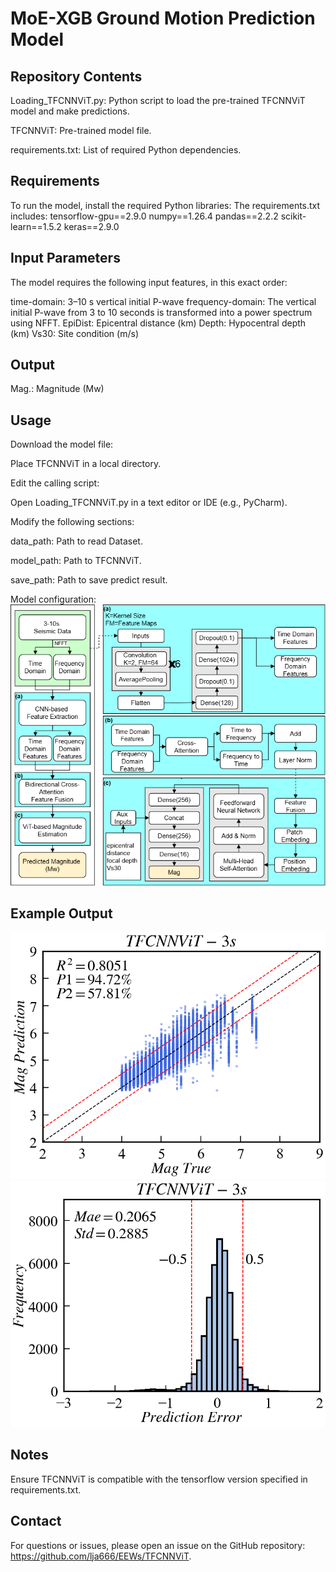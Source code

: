 MoE-XGB Ground Motion Prediction Model
===

Repository Contents
---
Loading_TFCNNViT.py: Python script to load the pre-trained TFCNNViT model and make predictions.

TFCNNViT: Pre-trained model file.

requirements.txt: List of required Python dependencies.

Requirements
----
To run the model, install the required Python libraries:
The requirements.txt includes:
tensorflow-gpu==2.9.0
numpy==1.26.4
pandas==2.2.2
scikit-learn==1.5.2
keras==2.9.0

Input Parameters
-----
The model requires the following input features, in this exact order:

time-domain: 3–10 s vertical initial P-wave
frequency-domain: The vertical initial P-wave from 3 to 10 seconds is transformed into a power spectrum using NFFT.
EpiDist: Epicentral distance (km)
Depth: Hypocentral depth (km)
Vs30: Site condition (m/s)

Output
-----
Mag.: Magnitude (Mw)


Usage
-------
Download the model file:

Place TFCNNViT in a local directory.

Edit the calling script:

Open Loading_TFCNNViT.py in a text editor or IDE (e.g., PyCharm).

Modify the following sections:

data_path: Path to read Dataset.

model_path: Path to TFCNNViT.

save_path: Path to save predict result.

Model configuration:
![Model Architecture](images/TFCNNVIT_Architecture.png)

Example Output
----
![Prediction result](images/Prediction_Result_3s.png)
![Error distribution](images/Error_Distribution_3s.png)

Notes
---
Ensure TFCNNViT is compatible with the tensorflow version specified in requirements.txt.


Contact
---
For questions or issues, please open an issue on the GitHub repository: https://github.com/lja666/EEWs/TFCNNViT.











